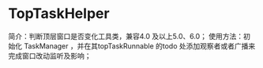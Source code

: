 # TopTaskHelper
简介：判断顶层窗口是否变化工具类，兼容4.0 及以上5.0、6.0；
使用方法：初始化 TaskManager ，并在其topTaskRunnable 的todo 处添加观察者或者广播来完成窗口改动监听及影响；
